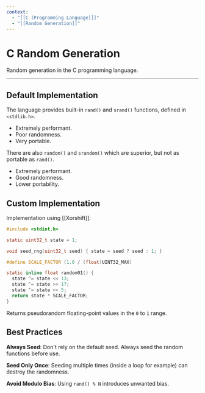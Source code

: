 ```yaml
---
context:
  - "[[C (Programming Language)]]"
  - "[[Random Generation]]"
---
```


# C Random Generation

Random generation in the C programming language.

---

## Default Implementation

The language provides built-in `rand()` and `srand()` functions, defined in `<stdlib.h>`.

- Extremely performant.
- Poor randomness.
- Very portable.

There are also `random()` and `srandom()` which are superior, but not as portable as `rand()`.

- Extremely performant.
- Good randomness.
- Lower portability.

## Custom Implementation

Implementation using [[Xorshift]]:

```c
#include <stdint.h>

static uint32_t state = 1;

void seed_rng(uint32_t seed) { state = seed ? seed : 1; }

#define SCALE_FACTOR (1.0 / (float)UINT32_MAX)

static inline float random01() {
  state ^= state << 13;
  state ^= state >> 17;
  state ^= state << 5;
  return state * SCALE_FACTOR;
}
```

Returns pseudorandom floating-point values in the `0` to `1` range.

## Best Practices

**Always Seed**: Don't rely on the default seed. Always seed the random functions before use.

**Seed Only Once**: Seeding multiple times (inside a loop for example) can destroy the randomness.

**Avoid Modulo Bias**: Using `rand() % N` introduces unwanted bias.
